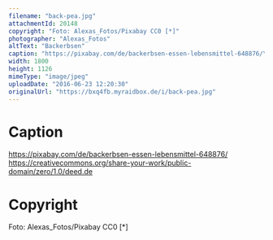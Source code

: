 ```yaml
---
filename: "back-pea.jpg"
attachmentId: 20148
copyright: "Foto: Alexas_Fotos/Pixabay CC0 [*]"
photographer: "Alexas_Fotos"
altText: "Backerbsen"
caption: "https://pixabay.com/de/backerbsen-essen-lebensmittel-648876/\nhttps://creativecommons.org/share-your-work/public-domain/zero/1.0/deed.de"
width: 1800
height: 1126
mimeType: "image/jpeg"
uploadDate: "2016-06-23 12:20:30"
originalUrl: "https://bxq4fb.myraidbox.de/i/back-pea.jpg"
---
```


# Caption

https://pixabay.com/de/backerbsen-essen-lebensmittel-648876/
https://creativecommons.org/share-your-work/public-domain/zero/1.0/deed.de

# Copyright

Foto: Alexas_Fotos/Pixabay CC0 [*]
